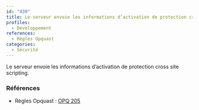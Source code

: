 ```yaml
---
id: "430"
title: Le serveur envoie les informations d’activation de protection cross site scripting.
profiles:
  - Développement
references:
  - Règles Opquast
categories:
  - Sécurité
---
```


Le serveur envoie les informations d’activation de protection cross site scripting.

### Références

*   Règles Opquast : [OPQ 205](https://checklists.opquast.com/fr/assurance-qualite-web/le-serveur-envoie-les-informations-dactivation-de-protection-cross-site-scripting)
